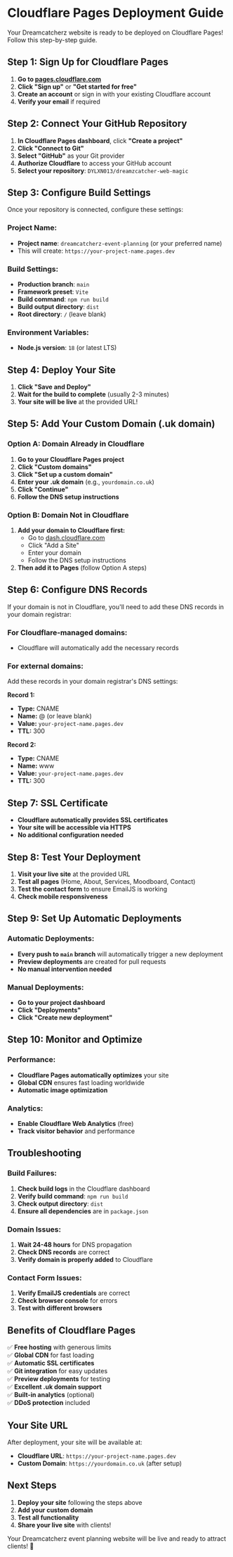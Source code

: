 # Cloudflare Pages Deployment Guide

Your Dreamcatcherz website is ready to be deployed on Cloudflare Pages! Follow this step-by-step guide.

## Step 1: Sign Up for Cloudflare Pages

1. **Go to [pages.cloudflare.com](https://pages.cloudflare.com)**
2. **Click "Sign up"** or **"Get started for free"**
3. **Create an account** or sign in with your existing Cloudflare account
4. **Verify your email** if required

## Step 2: Connect Your GitHub Repository

1. **In Cloudflare Pages dashboard**, click **"Create a project"**
2. **Click "Connect to Git"**
3. **Select "GitHub"** as your Git provider
4. **Authorize Cloudflare** to access your GitHub account
5. **Select your repository**: `DYLXN013/dreamzcatcher-web-magic`

## Step 3: Configure Build Settings

Once your repository is connected, configure these settings:

### **Project Name:**
- **Project name**: `dreamcatcherz-event-planning` (or your preferred name)
- This will create: `https://your-project-name.pages.dev`

### **Build Settings:**
- **Production branch**: `main`
- **Framework preset**: `Vite`
- **Build command**: `npm run build`
- **Build output directory**: `dist`
- **Root directory**: `/` (leave blank)

### **Environment Variables:**
- **Node.js version**: `18` (or latest LTS)

## Step 4: Deploy Your Site

1. **Click "Save and Deploy"**
2. **Wait for the build to complete** (usually 2-3 minutes)
3. **Your site will be live** at the provided URL!

## Step 5: Add Your Custom Domain (.uk domain)

### **Option A: Domain Already in Cloudflare**
1. **Go to your Cloudflare Pages project**
2. **Click "Custom domains"**
3. **Click "Set up a custom domain"**
4. **Enter your .uk domain** (e.g., `yourdomain.co.uk`)
5. **Click "Continue"**
6. **Follow the DNS setup instructions**

### **Option B: Domain Not in Cloudflare**
1. **Add your domain to Cloudflare first:**
   - Go to [dash.cloudflare.com](https://dash.cloudflare.com)
   - Click "Add a Site"
   - Enter your domain
   - Follow the DNS setup instructions
2. **Then add it to Pages** (follow Option A steps)

## Step 6: Configure DNS Records

If your domain is not in Cloudflare, you'll need to add these DNS records in your domain registrar:

### **For Cloudflare-managed domains:**
- Cloudflare will automatically add the necessary records

### **For external domains:**
Add these records in your domain registrar's DNS settings:

**Record 1:**
- **Type:** CNAME
- **Name:** @ (or leave blank)
- **Value:** `your-project-name.pages.dev`
- **TTL:** 300

**Record 2:**
- **Type:** CNAME
- **Name:** www
- **Value:** `your-project-name.pages.dev`
- **TTL:** 300

## Step 7: SSL Certificate

- **Cloudflare automatically provides SSL certificates**
- **Your site will be accessible via HTTPS**
- **No additional configuration needed**

## Step 8: Test Your Deployment

1. **Visit your live site** at the provided URL
2. **Test all pages** (Home, About, Services, Moodboard, Contact)
3. **Test the contact form** to ensure EmailJS is working
4. **Check mobile responsiveness**

## Step 9: Set Up Automatic Deployments

### **Automatic Deployments:**
- **Every push to `main` branch** will automatically trigger a new deployment
- **Preview deployments** are created for pull requests
- **No manual intervention needed**

### **Manual Deployments:**
- **Go to your project dashboard**
- **Click "Deployments"**
- **Click "Create new deployment"**

## Step 10: Monitor and Optimize

### **Performance:**
- **Cloudflare Pages automatically optimizes** your site
- **Global CDN** ensures fast loading worldwide
- **Automatic image optimization**

### **Analytics:**
- **Enable Cloudflare Web Analytics** (free)
- **Track visitor behavior** and performance

## Troubleshooting

### **Build Failures:**
1. **Check build logs** in the Cloudflare dashboard
2. **Verify build command**: `npm run build`
3. **Check output directory**: `dist`
4. **Ensure all dependencies** are in `package.json`

### **Domain Issues:**
1. **Wait 24-48 hours** for DNS propagation
2. **Check DNS records** are correct
3. **Verify domain is properly added** to Cloudflare

### **Contact Form Issues:**
1. **Verify EmailJS credentials** are correct
2. **Check browser console** for errors
3. **Test with different browsers**

## Benefits of Cloudflare Pages

✅ **Free hosting** with generous limits  
✅ **Global CDN** for fast loading  
✅ **Automatic SSL certificates**  
✅ **Git integration** for easy updates  
✅ **Preview deployments** for testing  
✅ **Excellent .uk domain support**  
✅ **Built-in analytics** (optional)  
✅ **DDoS protection** included  

## Your Site URL

After deployment, your site will be available at:
- **Cloudflare URL**: `https://your-project-name.pages.dev`
- **Custom Domain**: `https://yourdomain.co.uk` (after setup)

## Next Steps

1. **Deploy your site** following the steps above
2. **Add your custom domain**
3. **Test all functionality**
4. **Share your live site** with clients!

Your Dreamcatcherz event planning website will be live and ready to attract clients! 🎉 
